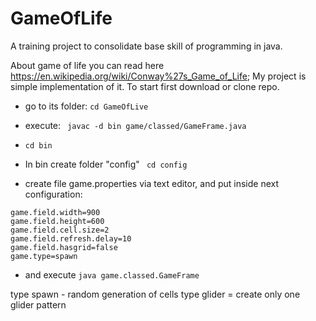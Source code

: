 # GameOfLife
A training project to consolidate base skill of programming in java.

About game of life you can read here https://en.wikipedia.org/wiki/Conway%27s_Game_of_Life;
My project is simple implementation of it.
To start first download or clone repo.

+  go to its folder: ```cd GameOfLive```

+  execute: ``` javac -d bin game/classed/GameFrame.java```
+  ```cd bin```

+ In bin create folder "config"
``` cd config```

+ create file game.properties via text editor, and put inside next configuration:
```
game.field.width=900
game.field.height=600
game.field.cell.size=2
game.field.refresh.delay=10
game.field.hasgrid=false
game.type=spawn

```
 
+ and execute ```java game.classed.GameFrame ```

type spawn - random generation of cells
type glider = create only one glider pattern
